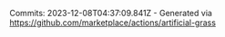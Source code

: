 Commits: 2023-12-08T04:37:09.841Z - Generated via https://github.com/marketplace/actions/artificial-grass
<br>
